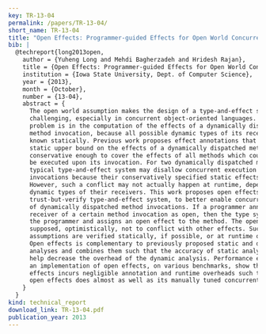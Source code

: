 ```yaml
---
key: TR-13-04
permalink: /papers/TR-13-04/
short_name: TR-13-04
title: "Open Effects: Programmer-guided Effects for Open World Concurrent Programs"
bib: |
  @techreport{long2013open,
    author = {Yuheng Long and Mehdi Bagherzadeh and Hridesh Rajan},
    title = {Open Effects: Programmer-guided Effects for Open World Concurrent Programs},
    institution = {Iowa State University, Dept. of Computer Science},
    year = {2013},
    month = {October},
    number = {13-04},
    abstract = {
      The open world assumption makes the design of a type-and-effect system
      challenging, especially in concurrent object-oriented languages. The main
      problem is in the computation of the effects of a dynamically dispatched
      method invocation, because all possible dynamic types of its receiver are not
      known statically. Previous work proposes effect annotations that provide a
      static upper bound on the effects of a dynamically dispatched method,
      conservative enough to cover the effects of all methods which could possibly
      be executed upon its invocation. For two dynamically dispatched methods, a
      typical type-and-effect system may disallow concurrent execution of their
      invocations because their conservatively specified static effects conflict.
      However, such a conflict may not actually happen at runtime, depending on the
      dynamic types of their receivers. This work proposes open effects, a sound
      trust-but-verify type-and-effect system, to better enable concurrent execution
      of dynamically dispatched method invocations. If a programmer annotates the
      receiver of a certain method invocation as open, then the type system trusts
      the programmer and assigns an open effect to the method. The open effect is
      supposed, optimistically, not to conflict with other effects. Such optimistic
      assumptions are verified statically, if possible, or at runtime otherwise.
      Open effects is complementary to previously proposed static and dynamic effect
      analyses and combines them such that the accuracy of static analysis could
      help decrease the overhead of the dynamic analysis. Performance evaluations of
      an implementation of open effects, on various benchmarks, show that: open
      effects incurs negligible annotation and runtime overheads such that code with
      open effects does almost as well as its manually tuned concurrent version.
    }
  }
kind: technical_report
download_link: TR-13-04.pdf
publication_year: 2013
---
```

